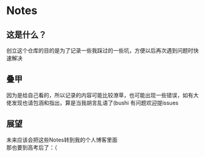 # Notes
## 这是什么？
创立这个仓库的目的是为了记录一些我踩过的一些坑，方便以后再次遇到问题时快速解决
## 叠甲
因为是给自己看的，所以记录的内容可能比较潦草，也可能出现一些错误，如有大佬发现也请包涵和指出，算是当我胡言乱语了(bushi
有问题欢迎提issues
## 展望 
未来应该会把这些Notes转到我的个人博客里面  
那也要到高考后了：（
